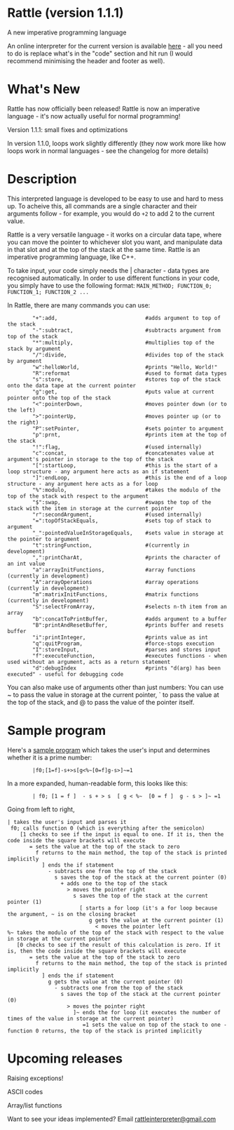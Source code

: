 # Rattle (version 1.1.1)
A new imperative programming language

An online interpreter for the current version is available [here](https://tio.run/##7T3bdttGku/6ija4iQgJpEg5k4yZKLbHsc/6nNnYJ/HMPMh0AhJNEmsQYHCxrF1vfj1b1RegbwBISx5nPFESRexLdXdVdXVVdXVxd11usvTub4M3NC/iLCXTMfxzxH4iuiK7MC/ocJlF1J8dEfhhv9ZJtggTsg3jVP28qtJlCUAKtTCnOxqWaklWlbuqfFg@TiO1uMx2z1Y/luHytVpalFkerqlatMvitKS5WpRk2e5RVtXFA6UcQOba@Msqz2laPsq22zCNnqYRfWvCMqa25E0Ls9lf46J0tXuU7a7NRdDoYZ6HejFdZikUr9XCMF8/SUKtaJfDgv9SrVb6okXL814SuKbfg4Tidbx7kaklNI2eCODm/OJU1rimIoawcGVP4Imj3gVZRbPWZxfTJS30qZXZX4FSgOSi4V@1lFyQy3lTZQwLtaOpWqHNt@nrWCxWXs6DG/87J4NyExcE/i03lCTxNi7JKstJmo1JtiIrQWwNKzB4G/4FBpQVPgmTgjZ1BqXtBpw53IhT8QMtJnw71vtQLxJbti4UO7v@LDY/jjSZkxMynfDyRlTUTeV2bGalbDqlUG45KPo@S/mixEbSFio3l1aobERj9eyXItig@kVeUYswcliOgyhLj0uygcqEEprnWV4Iyl4ZoNmv4@NjQTwY5h1K368lkaf1X@dj9iM/fv81uQS2SUkYRbioagtEKsiG5pRcbeLlBgqpwBXglYSAyWUjd8lVXG5A0L9FTgP0kzdhUtFiTr4Zjcj3z16QXVVseM8C6REAhuHMCEsoW1yTgM93Rd5J9l3FORBpuYE2SyB1wBfDasPXMM1yk2fVesOLh/6YPF1hP5gjNAmJ984LCFvP1QYGgVML0UsLsqCAOGjEQBmTGpNnCOIqLmgAuOWwlb2wcs0MWrEDjo@bVtsFzpYNja1Z1ZbC6RkBjpIEJiCOOhwY5gYt0mtSxji5YTymZMq6sLZ5BUCu4iX1yehbUuzoMkaxFuL8JljEIRWAcaRbjITEE5IDQw6ZTsWnMivDxNd5hDMXHtrAbvi/McBLwiUdesQLPI8358JStih2SVwOva@hktWyyV6IRrD7DFaMV0MghcSR0A3qWtECqyTgd56Pe/jigsD4TXNrNwu6Kw3qPylsw46e9mha2/qDWJnZfDo3sdR8fpk2aFPW5lwNkxHDZma@VpvTsspTG1tIU2Q9xGjTV4cMo7ImMOrxy5fHxrgWPpoPykJeeoFEcTD1LQBHNp51ocZlIWcR8b@SbndTJg4HYVVmI6Yy8s3O93ZYsM2Ke7PYZFUCkoHWPc9VQVzm183AbYsRNPtcoQdijyZ024U9DXbNUm/pcuiFMIBHTkFY5EME49uIkVNlwrEY@pde6On8Rd8u6a6ctfZEwEdmxXQc7nZw3g5ZK79l7djQucESmqqchpwx7dpczQe5O8xZW1iyMaQM6LcP5UaUC0m7sCgkQ6mqVNGIn@lsNheVQOkYyZyH6ZoyBNTtfWXpdeFlPFd0IfxoCUMdtRoGuBxmYqlkWx7w5rskCZ@iQhrZE/QTgyI1zOnEHkf8cUqmTvI0ffVJSxUData0VDQ@NumAd/Ot5kIjcXURQ/n6OANTugWEt64RLDsG9SC@cXQM8PSTlVxZGSu1TBLyWqSzbDgjg@Iq3LHPoMHAIZvEKYiZJJQ2H@utUW/AUFZJDXgoYDVrGpj4HdQMWZd09ecsmWdbdhiTeLvLQMXd0Xz101KotiD8hGb8ApsIzZRrwkrF0Nf2doMP0NESMMAdyvU3BLm/xrLCZfaUi0sHBIWTXfBPLS6Th5Cj8WdMOXRwe9NeLPNbsfxT8ifHCcb5y3ueZ@s85GiN8Agak@/iiFxnFUoA4Ff8E2T@WzhTUKFnGtJ9z5bbi5yGr9VVKJy23FAQVezsAF5bgbYPXAbqIT/xAvF/4DBdYaXlUtODlANSWRBUqNbCHTwfnZqC543/G8wetbUiV9lZrBHArWPUDhtjL69w76uum11WFPEiocL09SbT87tf/OnLr/5879efH3z@6v7YG5DPcQ/ntGCWQgj6KUhLppmghkoK0LcVIZ1S3IsZtAQLoTYwOIZfEdzF95mJIas4ouvzX7fZuCkXsiLPa4pcYt/XsZ1msFqU9tBKXaRvHohiUHnyYh@db8T4WNGlewo4l6MpnjCs06neSQGmtrbVUq4VDmt8nCABfFsYKL@Q1uo@F6s8yGvmcDVpPqX6OEZZpdkAITOgl82pVxsFr5hRAPUK2nlr@N0cva90hbqxwGurWce4y0Svx7y/35j3nWOe9w56bo8qh8ZR7hhGgKVC4RTHjinqU10lWVgiQJ0ZbcZruqAQaLr5/VqWOXXTfgl1v4ir@a92e5yGYLhLwWVzx3GmAPnZDcQ0msxuD9zdxJi@Y0CwEhDvqLYyFM1A6KMEKVh37u6QfjGda1qsDEMIcaD9dga044oozpd/8PeyHjRdxNDCAE5AyusdFeQ32FOK6O/iJUqg/9Vge6feLIyiQC8cebOiWpR40hk1J95sWyVlvEuujZozbxbFb@KIGuVX3mxDkyT7R5Yn5jg/eLMc/TVb1BMHiPQJ@wFNEBQedPY0DpkoXnOnDq6UDKcXsPSAnF8ATeMUEHD3gm0Bn4xIQSmYlkl2xUgV0TKME6D0Ak5oEKioqEIPDrDQJ1TAwtEFZsxz7c3gPDUKv/FmguO@y65So/LbuvJvO6PqOYxBy@e81qjbQbc8NUe6483wsDRKl94MVJ5laLa@xDWAZoWObaNq7s3gqHNUfAZkzaIqyYzy/wBYoG0bpTmuQPhP2Vlu1F94s2YLP/6lAplptPhJoif6O/oRn6Y/crnhbFzigpDI0htt1AeINAD2CHSzh@ZcQuBvdP0@TePamW8O8FC0eQYae8gbDFgByeoSAubQ9YIyjgJ2zeMlc7pl@vb1toBIrH3bNd6PiL@ELssnYDIwx7TRYCFJ@yJ73qiDRqO/iGU/TKMfQEdzN4pFo6eA67VV@4s3@6WKS6FlG5VPxV54is4bo24FjPSWLquSttAkAmlAF9W6uVCyLAj8@T9FDWceBlVYsQ8@KFMemOinUnafer6QxVrjS/ww95uD07Q2Ofm24WtQQWuZyDywcVqA2ILSv/8XCI9lmCT8uhOMtjXIivu8PxxtMa8pY2hyTSpYGpqoKcysYtD4wAPmYWfqrfCsL8OUZDm2VkaGQwcHZ/4RgDYi8ZiOwewoSQh0hDYgooRzeZvl18JUgbZYcbw6Zh55lGhh2ujUFG1/lJnC1qqHY3qiQbIaf4xIuuLYfZXXe6toXxv23DN23Cq23vJ9uItF7U7Xvier1UT1FPbkdGYgkYiOWk2L0apQn0E9S1Ee7Gu3ejxt/7R6BJ4wU4S7BRw4ujQWPvdtU32fbpdtQ8@lg3/uObTciDb4taygDzu0HFaafJMWx3eHN4TjFl0iZoeB@@KT74TxLtsNR4qjXTKNuEINV@gjgkaMeXih77BE7FtpjZsst2cXEm2HX@Md1aDO1RsCbTfeEsyOPw53qrU71o40yC7iOhjjg@0yk@@Nbe9g3677@HZfl3s8pzhz@A1vthv9/bfTURteWnu1uhrfw934IVyOblK4MNK7nXVBIyYawbFB@g4dpYODlIGTJn73HrFEmcMeFhLMNzzqvBgtYCB5y8ZxiIWBEKJidzqd1K3g2mSuJWmdFOpcpXM4Y8n1BQdomTQvWyY/hf/iwCm2pYdA1TUcVyoihoQprqqaOSJ8YBKjZ7YxZzD0ifxS0Yrqa20LCEL9sdHoh40HS3KjvBbEGtTZySbEaAyaSrUz8nzTbylsfwXaaotyW8IRN0G2/R@QlL5ln4T/Bv0jLM6jWoxWqkbH6YauAmwJHYqYmf6FvPQh/0PzjHm0m/bMk1D34I4CcUZHdBlvQUUc5hkaAJHfBUf6JgQgEahV3yHAjPN4i2KGHXM0BFuBiojDI@VqF5Bi3ekiok7Rb@/pyuW2lCrQVFWBtkgkJgWgAXprfale6J3OtU5Ihz063dU6cU@ko1tDeDYbIATS4WKiWx5G@CeMJBqaot4IF5EuUPVamhw54i10jYphHnhwIxWMJFvXlQsBGcps6MF04vsHzOZsOjk5GS5OpyOxIJjfiVV2JDAktkA/doRTdAIWJhF/GwaFNjXj5t4V6dEWKgDQZyO2L@cKKfk6b5WYFurcESlaH7YdHUQiDWLbrlDqtTR@Si6RBqwgIFdYxCPg3oR5HMp7LY59rq0N1vEbkHWvUCcN84aFhHj8T4TEAXnKJpI3C3X/@/397xgAHBRXOwXkH229JnaXjWOe5s2jE/oJAj2d@r4Dr2EkESqCD@uIvNphUsARCIVAOZSQSh1HC3Nxs2ait9XQzXCCO32FXBcX7dujVkRbGe30oqYOgFM50Lq66BJV1g0Hokm63AWu5Ee2ZCamFLTISsQbt5G6MNe0rmF9GASOehE4YghsDqzbRSG/gRAI5B/4Es8k1UQp95KpSMAw1XMVcxOxFQNSdzGai8Ad0T7D2NLuDqEe4n8zXJ9diPm2bWm9rZhsK2HObp2zjTNfXBtJ7sYmJxc1WUR1fBhl1F77EqejTzd9BgcS6OQAAp30E@jE3Dl446ei@w473Vmoxa3tKoWA7DJAUE@ESgu9FlEQKGGdYHGUNIxIVVDNGa2GHgwYOI3Y@CcnRVi29xNiTUq2bihsgqkrDMJR5Nat7linq7zjhtq5piE56Gfeh@vtZaSOYgANClq2rAePPfjAIu8lirpQszcgg@1vgBpD1Wzw1Ke@mXhq2K6@RlWRtM3eCKrLpyLVzoUDVzvGFCwUpGiLi2lVrDCaSwCCxd@7Z0ZyiTrNoWVHbpjPWwyLRHc02LEiPZNonUh7GIk5IbcrRKEG3nh30yOCFvtRBFveHk0mLSQZ7UuSe/duTpNJB0lGh5IEJmTToYkgcMoO2VvsdGODq2jtxm03pza1IgzF7/ejNZyUp5rcY1ZFYUs4U3q5mKqtb7v4f69Hpk28jd@DNufbDwN5uRovhTJS8XwigvACWUUQnKbsKRPUxSmtXwvxeNUj4XC8Q9DPgTGYHGXxFjSdJRzNIohVIObxsydkyC@n4fzO0uSa9UOHd4rvoPTHWH7Xq90WPcj1XMS@5sF18kgHdaW8hKbwX2GdVJKnnXyx9wl28E7odKJwz6cV@9Z/6HWBYSzBn9cI19QSnxNzVUzE92ibHwvF21CoIiOibxJG5bxK@Suc40LGPdQdYsEzHNtZqmgMwAkUQ3NMgYKKoAzJHLIAhlc@fxsX4wghBle8oTmG6cds2iXFOIVDHiDbpOx6cX0AZEfUqzvqoS@QoC0OQXvt2jMZ633yYWyrBRuqsOSdyaX6VMNk1EACDBiLjSNKd/iHZEVfsnLfIyHnyJP3H7A1iJV7oP6W8iezEX8zOybPE8oi0zGOn93SsbePGGkTlmVC2ZC7nMLvB@ttGCdjYBtmL4VkFb@t32/GRVEB0CLL0jueb0f7Yoh5wyqqPWVGGDio7g8GA1V30cQNRvgUVIl95HbrIge60ZJdqSjhPketEaKqc9HWVMSQiuix9Q9250aqtIwTboslWYGRR2IqVntxT971zIRFSDsDM/Z6etLVsEe70wJlW15kCrrauPm0kCOldi2L2bsrsggLfvgXZbVaKUoTqAno9xbxbHinleFrZ1it63jbg//toBHf9bjok9oWN4uiOJg1HFEVva3/JXbQvwgenUZPewGPzeRx2apCVwdzOtU5lguEnVismmnGmAlAs4/Iq0Bpg7B4AgOmObO8AcyMWMU8TYOla7uNJ1dmnG71xqmetSTJcTxQ2lufv10Fri8A1aWIWoqcjDoBW6bEkJM9XmKaXeQ4h3R2hIjA/lSjO4RVpmwHmVdEPpr52VNf3rrH1DdT9xF30V3fvND6GUNzROyBbiBNtTeROMlfP9Ykf1UmaZl@1jQffKxpPlCmKV9I@b6RUKN5sXebMwRhK2xay9XhGwJRZb2OPz46V6rbG@W9lgfgd8CQ1vym898VJ1rzO59/DF60pnF3LvhyHy48uhWFNZcuE1Ub1zWq1lh59UZx2hVYvC/p8GxztnFpgfrZsldgP1aaSNdBK6kr1EkpxrK1uEEdtJJTIwB3YCTY0YZgIawu07xfAe7EJ8bDNTzW3ZTHxfm3t88OHpyMjMQ/LS8Yai@WQYr21pID2mhn6DeNetO9woBgAibf2oA6sRxnxQ2D2HVGuKENcnFDAO95HH2aKDjoxPs0UXDwofr7QgM/ltuOY8dJ@7uyUf7QBv9dtEGF7T4NxfDGO7f7IWB71z8Uyn@eQvmRTyl9@jeE9aF01icycVO74moEsrJEGQeF7PEusqrZ4ALUXZ/5dgs1OuAzctc/LFa4L2hBA753YKrRrw5SdYuZro6T/Z@aQHsZYeB6p4EpSTj@69dvWNQWBorxsHVMVMQd3M6AyX4YezjH@2/sHU7tdgrS7e5HzHfYEiLZH2PamkoUwbpIYo9YB3D2R792j2QH/@h5ZJybijdpcly4Y9r0HPpqem8WNK1uYjawmaDmoP3MdnCWk0kgLmXSjNRRYX0vtbr26MT5Yk1rIpZjBsg6E@koi@qNcOuJf3Iw2cQ1V0e7eivz0CU1k4/6jjQsioGMbWONlOSCeCDPyCqJd2c5JvvGBNmLOD3bgLQfsow8rylJ6RUmwWfBmkClgvoBPtfMtpjDsCBDOl6PyfT8S@iJsVS8GAM4ArIMaRHmpNjEq1J@40WTUkjlDZXeWuAhS8ksmAUK3zN8kUFxxHbfJGzReefdSugmvma5sW5g/M4s1nq3tjsR@0HZe84lwEvTC8@70Zx0IMqbNStplMoFJJzKpwciUdSKvf@lLPtlQtN1uVG3rStaH2D8xDPUi@gFAQcbLrKyxNAk66kcCc9dfcIEwKYhSxqUpawykhMaCWlYP0KWjzV4vCBMbTrWm0yM@smYPE4K3osrKurYUtbCx@NCnpDN8CwHvpwfDThYnCeLK4HZjLChWB1m4ouiGQ@zDjC1L0s6GpD9NoHru1X2yoCpnx5HkhM4GYxviSiZwVHnO@QB2LXlr8XEqf211kyZdcbU6fkZmzzLD1FQ1PD0W105I10XY4@stVz1ynScW80hu/n3bTgOecdWcx9pl/WoBiR79udq8oRtvN6UPKvsOT/@1aUoB7xzKVztiMvlhpjhG1hlfBtIS5h/g253OncGRc3czkf0XdlIlGp3/Ik244md/MX5SqBvqaYmxreH7i3QUDnpwuPkDzxqeHT6EdwZgmvAuqT5t8Bly5K7cSrzWBuJGcX7wyoFPTHGL3c5UoRFVajWgnhLcL1M8NRBzQ5z0gvl8XR0cvZZQH744fETdszQME@uAcsRRcSFmC9kG74922JOe/EHpp7iOTqWWVJt07M8uwpICABBZp6BKY/DVFvr29FajivrxGlXgwZi2hwZR62pfGUmWvMkaHmiYcNQ0oM3X8ag/2p/0OPIe2k8X3Hac3fwp/fb0AwkdkfWCctSy7B5iCnUMvBBD0T0k7T@mo39X0DqVrfryYyWHFRFNUuUwJIaC0NqwZPPoyhhCgWWNV@Y4HrEwXQ9FjlI8YvGUHXjoYiYxjyG7crSjZA6x0ATeKtAOxfg7ivgIiCLCxbjjDoWEUtraCmN5etthCoiGrmI67CxoKduZpndZISzQznf41v3bvI1hX0J11U/9NQLRPoLufw6aYgpOg428fiqhANU5NlveR@pNBeeH88jrkQmRz3O9M5ZoVffmFnHpMzWykPj7qd5vL08Jc0vs2kJLGjpqYe1qc4DPTFvy1tH8Y1r@kbFFLRZipYcO5u6uLHzWewtfPGEsfJGP3G9ZnTDArVfS2fvBKe8C23SFe/leLGdteLhWdnja1H2P6JQ7/ZPfCdq@jVa0WtHUR7ZZ4OS0Nk@89rCtFtn2PLw5Hz6xVdf/Pnul198ZZ1QTa4IljjansPeDnKHlFQRb5vbWRK9cF8oKF8MpNmmzad5tzV@uIDd57vIWoxu6yvCDnjI3vtS/ZC5HTI/5xw7BPE@c9hnbCvVwYEv9z8UnZzPRmx3vs6zZtM6S4qaqKb2oIHgMlKkkEvUvoRzrs6OwowWpmjh11imLDsRPublmcVJgd/aMxcJQ5TMAVgush6iP2@N1dy9h6jC5yeshUvKRplU9sMtKnv8bCuNVyoy/YmpoNe7brCWNzEs3SP2VufMprXMKXsnXrskmV8R@mx12Qg/@CT0Ef82TM/zXv42/vzlS/R3rhHEnXfkKXlOLqbkkizI4gGZn5PF9DdoqHWUf17OUDc54t@LLQvh@P9t@v8) - all you need to do is replace what's in the "code" section and hit run (I would recommend minimising the header and footer as well).

What's New
=

Rattle has now officially been released! Rattle is now an imperative language - it's now actually useful for normal programming!

Version 1.1.1: small fixes and optimizations

In version 1.1.0, loops work slightly differently (they now work more like how loops work in normal languages - see the changelog for more details)

Description
=

This interpreted language is developed to be easy to use and hard to mess up. To acheive this, all commands are a single character and their arguments follow - for example, you would do `+2` to add 2 to the current value.

Rattle is a very versatile language - it works on a circular data tape, where you can move the pointer to whichever slot you want, and manipulate data in that slot and at the top of the stack at the same time. Rattle is an imperative programming language, like C++.

To take input, your code simply needs the | character - data types are recognised automatically. In order to use different functions in your code, you simply have to use the following format:
            `MAIN_METHOD; FUNCTION_0; FUNCTION_1; FUNCTION_2 ...`

In Rattle, there are many commands you can use:

            "+":add,                            #adds argument to top of the stack
            "-":subtract,                       #subtracts argument from top of the stack
            "*":multiply,                       #multiplies top of the stack by argument
            "/":divide,                         #divides top of the stack by argument
            "w":helloWorld,                     #prints "Hello, World!"
            "R":reformat                        #used to format data types
            "s":store,                          #stores top of the stack onto the data tape at the current pointer
            "g":get,                            #puts value at current pointer onto the top of the stack
            "<":pointerDown,                    #moves pointer down (or to the left)
            ">":pointerUp,                      #moves pointer up (or to the right)
            "P":setPointer,                     #sets pointer to argument
            "p":prnt,                           #prints item at the top of the stack
            "!":flag,                           #(used internally)
            "c":concat,                         #concatenates value at argument's pointer in storage to the top of the stack
            "[":startLoop,                      #this is the start of a loop structure - any argument here acts as an if statement
            "]":endLoop,                        #this is the end of a loop structure - any argument here acts as a for loop
            "%":modulo,                         #takes the modulo of the top of the stack with respect to the argument
            "$":swap,                           #swaps the top of the stack with the item in storage at the current pointer
            "r":secondArgument,                 #(used internally)
            "=":topOfStackEquals,               #sets top of stack to argument
            "_":pointedValueInStorageEquals,    #sets value in storage at the pointer to argument
            "t":stringFunction,                 #(currently in development)
            ",":printCharAt,                    #prints the character of an int value
            "a":arrayInitFunctions,             #array functions (currently in development)
            "A":arrayOperations                 #array operations (currently in development)
            "m":matrixInitFunctions,            #matrix functions (currently in development)
            "S":selectFromArray,                #selects n-th item from an array
            "b":concatToPrintBuffer,            #adds argument to a buffer
            "B":printAndResetBuffer,            #prints buffer and resets buffer
            "i":printInteger,                   #prints value as int
            "q":quitProgram,                    #force-stops execution
            "I":storeInput,                     #parses and stores input
            "f":executeFunction,                #executes functions - when used without an argument, acts as a return statement
            "d":debugIndex                      #prints "d(arg) has been executed" - useful for debugging code

You can also make use of arguments other than just numbers: You can use ~ to pass the value in storage at the current pointer, \` to pass the value at the top of the stack, and @ to pass the value of the pointer itself.




Sample program
=

Here's a [sample program](https://tio.run/##7T1rd9u2kt/1KxBqE4u2JIty0iRqnGeTsznnbtuTZO/9oCgtJUISbyhS4SOOu9789e4MHiQAgpQUJ9tt9/reOhYeA2BmMC8MoO1lvk7is9@7ZHA8IIskCOPVhBT5cnAPSzqO43SepdTPaUCSmLxZF@RJsSLeGRndm9y@Nzm7S8aj8ajTeewXACmdkB/8OKRR5/FHmmZhEk@INxwNzxgg@MF/8oQEyaRD4If9CugcQC6LeJFDhxukqql@bfz3lPhlIwIwYMBk4@fhwo@iS5LlSQotYuKnqX9Jwphs6CZJL6EoIJvkIyX5mpJtEsY5TbE7fozpp5x89KOCVoPQKKMADVa8oXGePSJJChWXc0r@WWQ5iZNcq30wGJCLdbhYkwUOvsiJn5kwSI9BDnNSZGKOq2Xkrx65Ai34@0MRLt6TbZqsUn@TKeh5Ef72262nxW@/Xd14OV2dvPLm2c2z6Wg@mr8bzVY378CfHv75dOaNRiTMWAdsTwbEj2C1MSDpI40uJxqs7HXmvfay8c9nKlCvAjougbJpXCDoNY2ihFwkaRSwwqupd/5hdmOQnTzMpqsHNz9PR@fbD7PVIHs4@3zubcliTRfvM8R3RgEDSyDMtsgR1DYNN5Ss83ybTU5PgfPoKomWQ8Da4j39tFj78YoOF8nm9ENBM6R5dnrn7nfe3dMwG@Rr@BUXmzlNB/6AQRLTGX2YTbezETAYhVGh2eSwIb4b3z0bn4abbcRIB9DzFBh7sPEX6zAWowCp80PBjs9GpxmDO4DeA0Fn0gN@ohNytUWU/PjTG@BxBC6q@2ROFz4yDXIrR92KAkNt/TSDHXmxpsDnPjA79EbOpJttfumyWT69Nb9VLJd@lNwiwDmr0WK8OMserjz273R@e35nNp7fgf/dBqqPvxhjY@/e@N7t06TIYXaDOR/yS/@tuH5Oc9yonEs4qTkzUZAxV8vR98B5y5nGeMuS72BXSgASgZdJIXdowQSGHwQo72A/LrHdcmQTO8avqwxGG50Aj8FID44/42goH65ejh/UygkZPCRkCQMmaehHpJdEwYQDGQgorCl0mX1@sEL4xBXCgP16AZAZzbkw4OTfoBACClBY2RJFHnLGFUiYcLXm0mntf0Qhc0mujjLOCrDtcPkXfoz9ozwELuTgsr4USbdQbvmwS4G1fJgx6YG4ugijyJCzC6YMKkGL4pVxIzAjMG5@uQURCrIf9AqoEpKtkyIKYK71mYBMWCQxcDuNEeLaT4MBEiQQK70I8zXOTiAB8JdyEZyjME1iFPqIhxCkbIazr9q6YlnkLRsVf@gnHzffhLy9tU1AMidvb43fqoPiQi5pdmvcJxTQcluHCCUMGSuQpGTqQEOnT6Cpw4Hxj7dnbDjYxs8nSBdUSPBfnADEhQ@IgQ2UAj@AZiQ9OlwNydvYRf75UCAU1GsbPwVx2XP6Ry5AAIQiz4LuwTXHOCUhP2NG4QsgQBFHNMsYWoOkmEeMIzbDcuHvAOe8IuhXuyCCrrDdYXch0eFfoNX8kqTIU0DsHD8XGf5@NfaQVCB2SBqCEbBkHAfCAEc1Jw77jq3LcXKQD45zhb0HsA/45440AXBDwU9Al5x5ekgDV1F6qyiZw55B2aZ@lvo/UwtTugWeVEu4MHqSP48DtThPtj8tX6MsU0vRcvBXVC0SZoJaFCXJ9llSlMVdpRxAptr4iyJNQXs8SzYbYKuXcUA/mbCMqS1408xs9rcwy23tniXbS3MRNHiCW1IrprDFoHilFoL18QKsD23BwAD5U5DB@qJFy/FOEtimvwMJ2ftw@yZRS2gcvBDAzfmFsayxTUUMUcNVfQIvLPU2yCqatT7bkALj23SDAY2ck4GnVmjTgNopFxaWNWDldNa/9v9npIv6HG0D3LJRuAGRDvsbBNIQ9/FS0FBbLAzehFahhZQVvvDB0K3qDALWG3CaV4tvwg@04Oq4W24vvUjsxLJQ2vXys9jTONJoRo6JNGIrCVA2lbusmpWyl5RCuZOg6MdEWIJif2gLlXtGK1T2l7F69kuRV1D9JhX@iEoYOSzHQZDER6jp4wDkPU3TBDQKp@yFjTePjo4qE@IKher3kshe@dd4yH7kxx@/J9Mc7Us0lGBRBXdlmFbjDg/qNo4r5o4BJheVOOXqe@N/Qk5Dx4S5WdmMOUxo6G6LbM17MuuyL00PKANF1JfmwpVk32WYouUjNWi/8iS4bszXaVKs1ry45w7Jy6XQwSEaNs4VaGi2HrRT0EJhVlQmzaiQOyX6pIbkJwRxEWa0j2qcwVb2wtI2M@Z7CpvcF6arGBpbs6oNBWc54CYFaHeuwXBgVPkbVO15iJPrhUNKPNaFtU0LAHIRLqiLxmW2pQu0LBc@zm@ERRxSBhhHuoVISFR8HBhyiOeJTzlo7sjVeYQzF7OKz5lxPAR4kb@gPYc4fcfhzbkMlC2ybRTmPed7qBROdIiigTeC3WewYrjsASkkjoTKL2tFC6ySgK8cF/fw@TkYFUrz2m4WdFcaVLYfbMOWnvXRtLblB7Eys7k3s2JJWYp18kwk9KqJuFptSvMijevIQRIipyECq746ZBiVNYFRj96@PTLGrS2/@lCt4@1bpy8x2vfcGoBOHa26DOOij3OE@AfM9K3HpF8XXYoBM/wyxbMF65b5ELAVS7eh7DlW5W6eXlYDNy1GkOiWQg/EHgXPvg17GuzKe6CLnuPDAA45QXu5h2DcOmLkVJkszHru1PEdnZ3Qct7mk8aeCLhjVnhDf7sF9dpjrdyGtWND636KaKxyGnKG17aXqg9yM5izrmGpjiFlQLd5KDuibEja@lkmGUq1nLJK2niTyUxUou@MZE4xZMEQULZ3laWXhdNwppg@@LG2q3XUahjgYpdJoZxtecCbaxMcfIoKaWRPMEcMipQwvVF9HPHHCfGs5Kn66pOWFgXUgEOnGHhs0n3eza01FwaIrYsYytXH6ZrSrU946xLBsmO/HMQ1NEUXlZ2s5LbJUKllkpDXIp1lwwnpZhf@ln0GgwV0ahTGIGYiX3purLdGvS5DWSEN3p6AVa2pa@K3WzJkWdLWn7NkmmyY7iXhZpuARbul6fKXhbBkQfgJQ/gNNhGGKDd8lYqeq@3tCh9gkkXgRlts6QcEub/EssJl9SlnUwsEhZNt8E9qXCaVkKXxTWYLWri9ai@W@VAs/4TcsWgwzl/OzyKMimgNUAUNyQ9hwMIcwB8Ys4A/QeZ/CjFoFnOD6JFTl9vzlPrv1VUonMbCjlx3AK9h4B64DKxBrvH64l/gMN0@pflCM3sUBaksCCpU5@AG6kerpeA4w3@Cl6O2VuQq08UaAew2RkeGXYy9vMS9rwZgtkmWhfOIgseD0sIZeeOz23e@u3vv/udfH99692jodMkt3MMpzZhj4IM5CtKSWSZokPLgXCWkY4p7MYGW4BCU/gTH8DsWfXvEPApZxRFd6n/dReOem8@KeDiJNIp9V8d2nMBqUdpDK3WRrqkQxaBS82IfnW/E@FjRZmoKONOBhxqGdTrROynA1NZ1K5Rbhb0SH8dIALcuDJRfSGt1n4tVHhT7sgSMtMhQqY5RVmkmv8/85UWl9Uof4B3zAaBeQTtvDb8r1ftON6grh7t0knWM2zzycsxH@435yDrmeOeg4/qocmgc5YbhBNRMKJzi0DJFfarLKPFzBKgzY53xqi4oBKpu7m4ry5y66b/4ehjE1vxzvT1OQzDcVHDZzKLOFCC/2oGYTpPZ7bG9mxjTtQwIXgLiHc1WhqJJl591Zaw7j27IMJjONQ1ehiGEONDdfga044Yozpd/cPfyHjRbxLDCAE6fHcwI8hvsKUX0D@ECJdB/abCdE2fiB0FfLxw4k6yY56jpjJpjZyJOmC6NmlNnEoQfw4Aa5RfOhJ0q/wMPlY26V85Enkj0SReRPmI/YAni2ac4/eLxlyBc8RgOO4Lqeeew9D4Zn/PDjT45O2dbwCUDdhQ9p1FywUgV0NwPI6D0HDQ0CFQ0VPHggwHM9AllsHCMeBnzXDkT0KdG4QNnIjjuh@QiNioflpX/uTWqfoYxaP4zrzXqttAtjc2RbjgTVJZG6cKZ8PM1o3yKawDL6m9JYg49cyag6iwVN4GsSVBEiVH@bwALrG2jNMUViHAp0@VG/bkzqbbw8w8FyEyjxS8SPcHfMWz4Mn7N5Ya1cY4LQiLL4LNR30ekAbBnYJs9MefiA39jpPdlHJaxe3OAJ6LNT2Cx@7xBl59@JmUJ5nhgksiSpYvAdBYsxpbo29fZACKx9lPbeK8RfxFd5C/AZWBxaKPBXJL2TfJzZQ4ajZ6KZT@Jg1dgo9kbhaLRS8D1qlb7wZl8KMJcWNlG5UuxF15i8MaoWwIjfaKLIqcNNAlAGmDaT3UsVPMg8Oe/FTOcRRhUYcU@uGBMOeCin0jZfeK4QhZrjaf4YeZWitP0Njn5zDwj9EHDOAsxT4D8/T9AeOAxOD@0BKdtBbLiEe8Pqi3kNXnITsoLWBq6qDHMrGDQ@MBdFlBn5q2SOZSk2FrPcMLBWXwEoA1IOKRDdsDvAx0X7IRWxJIxz0m4KtAWK46WRywAjxKN5xtxm5qi748yU/ha5XDMTjRIVuKPEUk3HNsP5HaeDdYP/3acFracDTae1X2740HtZLZ@LFaaiaoWduR0JiCRiI5azYrRqtCeQTtLMR7qp2zleNr@aYwIvGCuCA8LWHA0NRY@c@uu@j7dpk1Dz2Q8f@ZYrNyAVviteUHfdmg5rHT5Rg2B75ZoCMcthkTMDl37OSffCcNtsu0NlEC7ZBpxYspzlKARYx5e6Fo8kfohtMZNtbBnGxLrAb8qOqpBnaknBNpu/EowW/44PKjWHFjraJBtxLUwxjfbZSbfG9vewr5tx@/NsS77eFZxZokbXm83uvtvp04TXhp7NYYavyDc@C1CjnZS2DCyczvrgkZMNAC1QXYpHaWDhZR9K03c9j1SE2UWf1hIMNeIqPNi9ICB5A0bxyIWukKIit1pDVI3gmuSuTVJa6VQ6yqtwxlLLg84wMqkad4weQ/@C/tWsS0jBKqtYTlSESkjPFVTMTMHhA9MQozMVu4MgEnIh4IWVF9rU/4P2o@VRd@rIliSG@WxINagzU7WPiZf0FianYHjmnFL4fsr0JYblNsSjjgJqvv/fZ7aH5bxG4yPsLSOYj5YqhYdpxuGCrAldMhC5vpn8tCH/EbThEW0q/YsklD24IECoaMDugg3mO2bJugABG4bHBmbEIBEXpaSJYoJmihmmJqjPvgKVOQNdpSjXUBK7UwXEXWCcXtHNy43uTSBPNUE2iCRmBSABhitdaV5oXcaa52QDnt0OtM68UikpVtFeDYbIATS4Xykex5GEieMJBqaot7IDpEhUPVYmnQs@Ra6RcUwDzy4lgZGlKzKyrmADGV16H1v5LoHzObUGx0f9@Yn3kAsCOZ3XCvrCAyJLbAbOyIoOsI8Y/G34VBoUzNO7m2ZHk2pAgB9MmD7cqaQkq/zqxKzhjp7RorWh21HC5FIhdjW9H9cSxWn5BKpywr6/D4MT3j76KehL8@1OPa5tdbFzPGYvGNp9mnFQkI8/nt1scZRNpE8WSj7P9rd/4YBwEJxtVOf/KOp16jeZW2Zp3nyaIV@jEBPPNe14NUPJEJFrmGZgFcGTDLCstCBcighlTqOFhbiZs1E71pDO8MJ7nQVcp2fN28PzRBVRIbeBMlTLU4GysUK5Uc2USZclMXISlwt92za1lu1LmF9m2UPdi97wJZdoyyP@Iul8w98cqeSh0Upj0qp08cs0LG65pFg/T4puxjNRaKMaJ9g6mZ7B19PjL8elk7PxXwNLNn3k95RS/Gx4fdU4FfTkuKgRXIWNjw@LxErqsPDcKv22he9LX2@KoaPvxTDx3tg@FjlYAXLLMYtUCwSfoW5hhPtK9mKYEjn1A@IvK8nY6zqiXqXgdMogn9yfOH9qaZ@Yt/Lrd8OhU0wtp3uW4rsJsONmtKQR7dQO9MUv0X1mse8enuZgKLY9d0MrzVa1yPu6rL8cYmiNtTsDcjgzWugxrCgKjztskpMPFVsV54OqkjCe8yZdpG52NpwYGvHmIJlOGRN6R6N9gImKQlAsPj7980EJVGnqcd6QoJ5ScMwtHX/uZ4CsWMSjRNpzo4wJ2T38BVq4EFuOz0CaLEfRbDl16PJqIEkg31Jcv/@9WkyaiHJ4FCSwITqdKgOxq2yw7jeb2xwFa3VOCJDwt0d4qm4IY012cUM3qwupUwJZGOMpr7NIvyLbjFWqSBuO1vZryXoxOJtVDmnBOUQQXi2qSKoyPilGqgLY1reW@GplB0RC7tBUC1jeiBHGV6WDxegXkV@pUDM859ekB4/NwUdzK4BYz/@PoX6wAC7FuS2XQttsDhsNxnqJxC4Tn4Ir65UudGc1bSN5EsrX@ythVrddR5j00jDb2BwU0akfWibBwvFDUGoIgOiMyjDcFrE/HLGUSaPw8sOoaAXX2kSKxoXqEAxY8PckGhIyUy9HjvXfufyG1IhjuDjmftHmmL2drisHtI45HZpHY1t12kPgGxJhrQfhu86X246ntbuPDZNpqNks1bDq9Fl8zDTAsntdruqPtEkAiYTsFv9Ms2KG/zzFJ@CyFn0Vsks6DQmo6lxjLr2EEMqLFzXCSy8T4o4DyNuH0cJu5kuplJrL47k2jLaWTKm9Qx4ryz3toY7NK6Wk9dw@UvQtY6bvxZypCQo9ze74kHmfsaFeZYXy6WiBEHsY4hNpM5g@DzBe5SwWpuS2oP/6@fTru0ew19qW1zvwPZg1rAc4O5s/afYQX8SPFqN2OYCngbGU0BVI6HMG7OaCOyVAXY/mVUzSwfvGGv2LnnXV9qw17f4qz5oCbEbycwsXIb8AnjNdrIbw7anNNr1t1XlN7yqYbkLsbdB/nWNgl25bppxIw@y8c0VPMXe43KX2UXCO6Sz5dQZ9qF6YCysafWekUzA/9VRb/HZB9N3S7sOO2@vr257/IrH/OIcU7ekPe1@FU7y8x81yc/KJGtXKGrTfPxHTfOxMk1528J1jbv41e2frzlDkKbC@an5pm5T8tiX6PZUeiyq4aIrn8YMRvVszWtL99qXHCgGrG1sClPfnnulW3aV@8LqmIrbUJt7tzwpTKmR9dQ1XjXQhmB5QzYnZbcp0IouTEKoGKO9KU9GcL/e1jh4cDIwXltoSBstfUSDFM2tJYGbaGdogEoBtK@wT5y3sePW9pdOrErCXzNhUKf/NY2w82sCuI4S@Wvi4Uv01F8TEweqwv9bSGhVpn8iPXptRLRnszd3/Zf@/Wr69w/e0fr0rwnrW6n4F/JxgWY9b6SOsMucB52/8y6yqtq/AtSZy4ICmXo8cZOcuYdlf@zKTtSAj1sT1pr7eaNOmxRp6zjaPx0S2svjDlsuIV6b5fgvM7SxqCmnIw6UA85AebPczH7YDWOPqIo9orEjGtJMQbrZvsY3eRryHXYnjDQ@d4VgbSSpj1hmY@xOZWkfqX4KqN91tm4q3qS6h2k/oNZfa1VfnBS5XxULsYHNS9QH7We2g5OUjPoimhcnpDwe3pVN3LZHR2RHppUlla3lsreyqJ1H3aR9mhYms2aFWdqVW5mfo6q3zdW7Dn6WdeUhN39UuXoABxXyhCyjcHua4vuT@GbjPIxP1yDte@zW@Hv8RoILfJeVZV4AlTLq9vFKQbLBd3bkq9He@DvoyZ4BZ8V48tcnC59mfkqydbjM5dvK1bV3lTdUemsZCOzZQMEsUPiFeQwMiiVR6zr5CzvyFRbrmu@lmBEKafXmTS6KkppcextARSTxPZmKJ94DWLJrHpQ9chTReJWvVc63Za8BjF/4u6NZ9aq6wPY8yfNkY8mIJv7Y1qf8ugdgvCRmlYGc0EAIlPKuiUxe5Of/MDVvqDcZGfWjIXkeZbwX1/Xq2FJcwcejTCqZanj2sqmcH@1zsDhPdqYHsxlgQ7E6fHAlCCY87aiPL7ixt6X6ZD8@sj2EvddDR7oA7pTfRcDIYLz9C8M/UZ614QlJ5bN/2usuan@tNbMHrQ/46c/wVM/pPcG9VsLTI@1yRro5w@7SaE@SKtOpbacG8cdfUbboyba3SjWRPy1HNSDVZz9W78iJ7zXAx8PGXIOqS1F0pHUpXHOH@WJNzKMzrDLeeG5Ie6vQbX@1k0FRH@jkI7q2S6dKtf3sT5vxqH7H15o1t2uppjHDt4fuT2uoHLXhcfQvPGp4tLri9ofgSsC6pPl/gcuGJbfjVD5XaLy/I/LxixhMrRCf7O4owgLz7yuDW@TlXS4i1DpoHOHTo8L@Ohkcn97sk1evnr9gaob6aYRfHhVQRJyP10I3/qfTDT5dKv7AFwb4VcxFEhWb@DRNLvrEB4AgM0/BG8Zhik3tqywa1FVN4zSbOl0xbY6MTuOLbfLBMVMTNKQ71mEor0BWb@7qv5qTYy3PGxmpoFaX6Ab@7PzqCgOJ7VkNwjnTHlI6xJtoGPgAV8jUpOVryvvfCNAdV1v6qfYGlIpqdh@OvV0nv@CFvzGKooQZFFhWvYtrS8pkth7L2qD49RHsi3pYGgi@VolfvMNulZLyUlqV9KRAGwtwjxRwAZDFBotxRpkHgqUltJiG8soRQhXZJFzEtbgp0FP3VMxuMrvMYpzv8RUp1/lOmV3vaqqhXM/pi1uOcvnl3VBTdBgpZY2sWvpDfFUihiieU224L6A0F8ETxyG2@6qdHfHo1llhUNyYWcukzNbKxZt2t5G3l1rSfLO84Sizoad@SKL63/r7aw33BsT3aOgbFV8aS2L05JhuauPG1msiX@F9YWPllX1iIAefWejybwLDb3lkQY9HFS7EM3N7BSPqAUyRGZ7viD8oGxpxonf7X7xEYQYkGm9S1A/ZOnVhrzzEV1diTTlvjTNsyOIde7fv3r539t3tuzWVU12GZA/@1eewd9DYIvZUxNf95yQK3tiD7MqD7pqzWX2atbvXh0vMfb5DosGLrn21wwE3tXZexTpkbofMzzrHFsm6zxz2Gbt2l@/Aq2nfik7WHNx6iFvn2drLvPICr3pdugyJ4df@6XeAyRTNKRFtK6//Mi@EWU74bUMxu@WOt23EN99m@Nr6TNyIVa7GYbl4rQYDdOwLRXm8DlGFubyshU3Kii8JBRnrb9B648oqN1J@5f1e0@Iud113JU8n2DM92FudM5sW/6JJJcbIAoX43Ya6bOwo38vRwae3nvGvL3Ic5@3vV2Q5@p5M8WtnlmSGMVBygk99kSlZkQfk5mcyHYm6Fat9SGafybn3O/sSTgWa/HM6QVukw7@0UBaCuv/9/v27/wM) which takes the user's input and determines whether it is a prime number:

            |f0;[1=f]-s+>s[g<%~[0=f]g-s>]~=1
            
In a more expanded, human-readable form, this looks like this:

            | f0; [1 = f ]  - s + > s  [ g < %~  [0 = f ]  g - s > ]~ =1
            
Going from left to right,


    | takes the user's input and parses it
     f0; calls function 0 (which is everything after the semicolon)
        [1 checks to see if the input is equal to one. If it is, then the code inside the square brackets will execute
           = sets the value at the top of the stack to zero
             f returns to the main method, the top of the stack is printed implicitly
               ] ends the if statement
                 - subtracts one from the top of the stack
                   s saves the top of the stack at the current pointer (0)
                     + adds one to the top of the stack
                       > moves the pointer right
                         s saves the top of the stack at the current pointer (1)
                           [ starts a for loop (it's a for loop because the argument, ~ is on the closing bracket
                              g gets the value at the current pointer (1)
                                < moves the pointer left
    %~ takes the modulo of the top of the stack with respect to the value in storage at the current pointer
       [0 checks to see if the result of this calculation is zero. If it is, then the code inside the square brackets will execute
           = sets the value at the top of the stack to zero
             f returns to the main method, the top of the stack is printed implicitly
               ] ends the if statement
                 g gets the value at the current pointer (0)
                   - subtracts one from the top of the stack
                     s saves the top of the stack at the current pointer (0)
                       > moves the pointer right
                         ]~ ends the for loop (it executes the number of times of the value in storage at the current pointer)
                            =1 sets the value on top of the stack to one - function 0 returns, the top of the stack is printed implicitly
                            


Upcoming releases
=

Raising exceptions!

ASCII codes

Array/list functions

Want to see your ideas implemented? Email [rattleinterpreter@gmail.com](mailto:rattleinterpreter@gmail.com)

